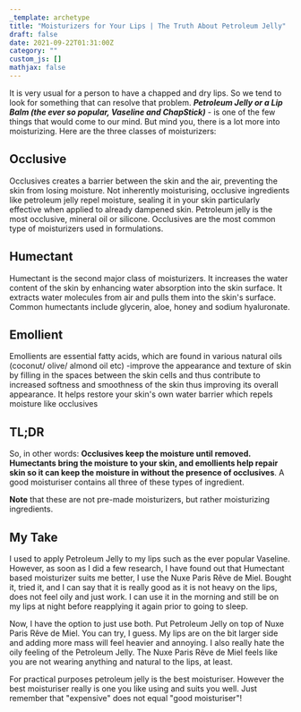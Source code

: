 ```yaml
---
_template: archetype
title: "Moisturizers for Your Lips | The Truth About Petroleum Jelly"
draft: false
date: 2021-09-22T01:31:00Z
category: ""
custom_js: []
mathjax: false
---
```


It is very usual for a person to have a chapped and dry lips. So we tend to look for something that can resolve that problem. **_Petroleum Jelly or a Lip Balm (the ever so popular, Vaseline and ChapStick)_** - is one of the few things that would come to our mind. But mind you, there is a lot more into moisturizing. Here are the three classes of moisturizers:

## Occlusive

Occlusives creates a barrier between the skin and the air, preventing the skin from losing moisture. Not inherently moisturising, occlusive ingredients like petroleum jelly repel moisture, sealing it in your skin particularly effective when applied to already dampened skin. Petroleum jelly is the most occlusive, mineral oil or silicone. Occlusives are the most common type of moisturizers used in formulations.

## Humectant

Humectant is the second major class of moisturizers. It increases the water content of the skin by enhancing water absorption into the skin surface. It extracts water molecules from air and pulls them into the skin's surface. Common humectants include glycerin, aloe, honey and sodium hyaluronate.

## Emollient

Emollients are essential fatty acids, which are found in various natural oils (coconut/ olive/ almond oil etc) -improve the appearance and texture of skin by filling in the spaces between the skin cells and thus contribute to increased softness and smoothness of the skin thus improving its overall appearance. It helps restore your skin's own water barrier which repels moisture like occlusives

## TL;DR

So, in other words: **Occlusives keep the moisture until removed. Humectants bring the moisture to your skin, and emollients help repair skin so it can keep the moisture in without the presence of occlusives**. A good moisturiser contains all three of these types of ingredient.

**Note** that these are not pre-made moisturizers, but rather moisturizing ingredients.

## My Take

I used to apply Petroleum Jelly to my lips such as the ever popular Vaseline. However, as soon as I did a few research, I have found out that Humectant based moisturizer suits me better, I use the Nuxe Paris Rêve de Miel. Bought it, tried it, and I can say that it is really good as it is not heavy on the lips, does not feel oily and just work. I can use it in the morning and still be on my lips at night before reapplying it again prior to going to sleep.

Now, I have the option to just use both. Put Petroleum Jelly on top of Nuxe Paris Rêve de Miel. You can try, I guess. My lips are on the bit larger side and adding more mass will feel heavier and annoying. I also really hate the oily feeling of the Petroleum Jelly. The Nuxe Paris Rêve de Miel feels like you are not wearing anything and natural to the lips, at least.

For practical purposes petroleum jelly is the best moisturiser. However the best moisturiser really is one you like using and suits you well. Just remember that "expensive" does not equal "good moisturiser"!
